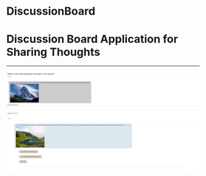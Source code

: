 # DiscussionBoard
<h1>Discussion Board Application for Sharing Thoughts</h1>
<hr>
<img src="discussionboard_topicdetail.png">
